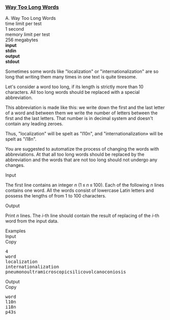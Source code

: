 <h3><a href="https://codeforces.com/contest/71/problem/A" target="_blank" rel="noopener noreferrer">Way Too Long Words</a></h3>

<div class="header"><div class="title">A. Way Too Long Words</div><div class="time-limit"><div class="property-title">time limit per test</div>1 second</div><div class="memory-limit"><div class="property-title">memory limit per test</div>256 megabytes</div><div class="input-file input-standard" style="font-weight: bold"><div class="property-title">input</div>stdin</div><div class="output-file output-standard" style="font-weight: bold"><div class="property-title">output</div>stdout</div></div><div><p>Sometimes some words like "<span class="tex-font-style-tt">localization</span>" or "<span class="tex-font-style-tt">internationalization</span>" are so long that writing them many times in one text is quite tiresome.</p><p>Let's consider a word <span class="tex-font-style-it">too long</span>, if its length is <span class="tex-font-style-bf">strictly more</span> than <span class="tex-span">10</span> characters. All too long words should be replaced with a special abbreviation.</p><p>This abbreviation is made like this: we write down the first and the last letter of a word and between them we write the number of letters between the first and the last letters. That number is in decimal system and doesn't contain any leading zeroes.</p><p>Thus, "<span class="tex-font-style-tt">localization</span>" will be spelt as "<span class="tex-font-style-tt">l10n</span>", and "<span class="tex-font-style-tt">internationalization</span>» will be spelt as "<span class="tex-font-style-tt">i18n</span>".</p><p>You are suggested to automatize the process of changing the words with abbreviations. At that all too long words should be replaced by the abbreviation and the words that are not too long should not undergo any changes.</p></div><div class="input-specification"><div class="section-title">Input</div><p>The first line contains an integer <span class="tex-span"><i>n</i></span> (<span class="tex-span">1 ≤ <i>n</i> ≤ 100</span>). Each of the following <span class="tex-span"><i>n</i></span> lines contains one word. All the words consist of lowercase Latin letters and possess the lengths of from <span class="tex-span">1</span> to <span class="tex-span">100</span> characters.</p></div><div class="output-specification"><div class="section-title">Output</div><p>Print <span class="tex-span"><i>n</i></span> lines. The <span class="tex-span"><i>i</i></span>-th line should contain the result of replacing of the <span class="tex-span"><i>i</i></span>-th word from the input data.</p></div><div class="sample-tests"><div class="section-title">Examples</div><div class="sample-test"><div class="input"><div class="title">Input<div title="Copy" data-clipboard-target="#id008271200487796365" id="id007557329215055346" class="input-output-copier">Copy</div></div><pre id="id008271200487796365">4<br>word<br>localization<br>internationalization<br>pneumonoultramicroscopicsilicovolcanoconiosis<br></pre></div><div class="output"><div class="title">Output<div title="Copy" data-clipboard-target="#id0014112630063259934" id="id00860314753566007" class="input-output-copier">Copy</div></div><pre id="id0014112630063259934">word<br>l10n<br>i18n<br>p43s<br></pre></div></div></div>